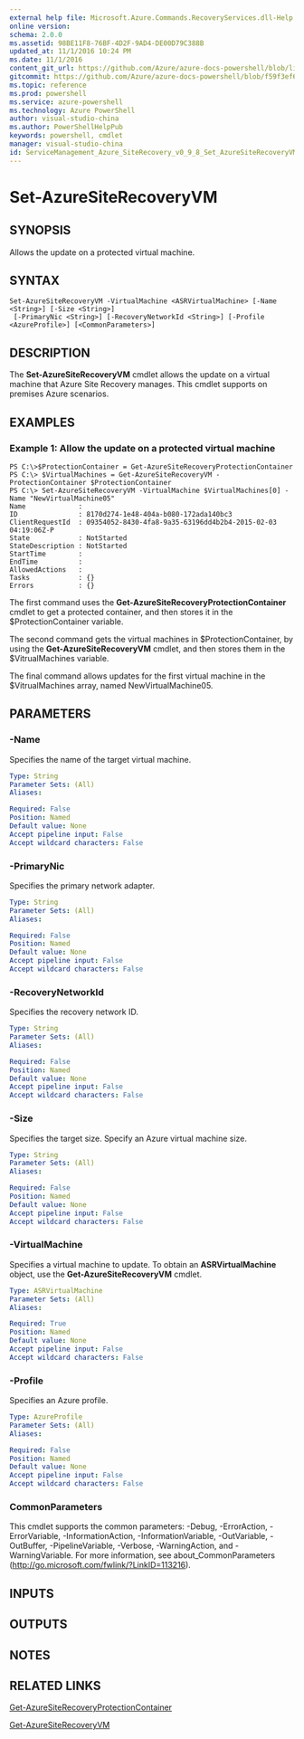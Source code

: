 ```yaml
---
external help file: Microsoft.Azure.Commands.RecoveryServices.dll-Help.xml
online version: 
schema: 2.0.0
ms.assetid: 98BE11F8-76BF-4D2F-9AD4-DE00D79C388B
updated_at: 11/1/2016 10:24 PM
ms.date: 11/1/2016
content_git_url: https://github.com/Azure/azure-docs-powershell/blob/live/azureps-cmdlets-docs/ServiceManagement/Azure.SiteRecovery/v0.9.8/Set-AzureSiteRecoveryVM.md
gitcommit: https://github.com/Azure/azure-docs-powershell/blob/f59f3ef60bc592383812213e69fd77ba950759ed/azureps-cmdlets-docs/ServiceManagement/Azure.SiteRecovery/v0.9.8/Set-AzureSiteRecoveryVM.md
ms.topic: reference
ms.prod: powershell
ms.service: azure-powershell
ms.technology: Azure PowerShell
author: visual-studio-china
ms.author: PowerShellHelpPub
keywords: powershell, cmdlet
manager: visual-studio-china
id: ServiceManagement_Azure_SiteRecovery_v0_9_8_Set_AzureSiteRecoveryVM_md
---
```


# Set-AzureSiteRecoveryVM

## SYNOPSIS
Allows the update on a protected virtual machine.

## SYNTAX

```
Set-AzureSiteRecoveryVM -VirtualMachine <ASRVirtualMachine> [-Name <String>] [-Size <String>]
 [-PrimaryNic <String>] [-RecoveryNetworkId <String>] [-Profile <AzureProfile>] [<CommonParameters>]
```

## DESCRIPTION
The **Set-AzureSiteRecoveryVM** cmdlet allows the update on a virtual machine that Azure Site Recovery manages.
This cmdlet supports on premises Azure scenarios.

## EXAMPLES

### Example 1: Allow the update on a protected virtual machine
```
PS C:\>$ProtectionContainer = Get-AzureSiteRecoveryProtectionContainer
PS C:\> $VirtualMachines = Get-AzureSiteRecoveryVM -ProtectionContainer $ProtectionContainer 
PS C:\> Set-AzureSiteRecoveryVM -VirtualMachine $VirtualMachines[0] -Name "NewVirtualMachine05"
Name             : 
ID               : 8170d274-1e48-404a-b080-172ada140bc3
ClientRequestId  : 09354052-8430-4fa8-9a35-63196dd4b2b4-2015-02-03 04:19:06Z-P
State            : NotStarted
StateDescription : NotStarted
StartTime        : 
EndTime          : 
AllowedActions   : 
Tasks            : {}
Errors           : {}
```

The first command uses the **Get-AzureSiteRecoveryProtectionContainer** cmdlet to get a protected container, and then stores it in the $ProtectionContainer variable.

The second command gets the virtual machines in $ProtectionContainer, by using the **Get-AzureSiteRecoveryVM** cmdlet, and then stores them in the $VitrualMachines variable.

The final command allows updates for the first virtual machine in the $VitrualMachines array, named NewVirtualMachine05.

## PARAMETERS

### -Name
Specifies the name of the target virtual machine.

```yaml
Type: String
Parameter Sets: (All)
Aliases: 

Required: False
Position: Named
Default value: None
Accept pipeline input: False
Accept wildcard characters: False
```

### -PrimaryNic
Specifies the primary network adapter.

```yaml
Type: String
Parameter Sets: (All)
Aliases: 

Required: False
Position: Named
Default value: None
Accept pipeline input: False
Accept wildcard characters: False
```

### -RecoveryNetworkId
Specifies the recovery network ID.

```yaml
Type: String
Parameter Sets: (All)
Aliases: 

Required: False
Position: Named
Default value: None
Accept pipeline input: False
Accept wildcard characters: False
```

### -Size
Specifies the target size.
Specify an Azure virtual machine size.

```yaml
Type: String
Parameter Sets: (All)
Aliases: 

Required: False
Position: Named
Default value: None
Accept pipeline input: False
Accept wildcard characters: False
```

### -VirtualMachine
Specifies a virtual machine to update.
To obtain an **ASRVirtualMachine** object, use the **Get-AzureSiteRecoveryVM** cmdlet.

```yaml
Type: ASRVirtualMachine
Parameter Sets: (All)
Aliases: 

Required: True
Position: Named
Default value: None
Accept pipeline input: False
Accept wildcard characters: False
```

### -Profile
Specifies an Azure profile.

```yaml
Type: AzureProfile
Parameter Sets: (All)
Aliases: 

Required: False
Position: Named
Default value: None
Accept pipeline input: False
Accept wildcard characters: False
```

### CommonParameters
This cmdlet supports the common parameters: -Debug, -ErrorAction, -ErrorVariable, -InformationAction, -InformationVariable, -OutVariable, -OutBuffer, -PipelineVariable, -Verbose, -WarningAction, and -WarningVariable. For more information, see about_CommonParameters (http://go.microsoft.com/fwlink/?LinkID=113216).

## INPUTS

## OUTPUTS

## NOTES

## RELATED LINKS

[Get-AzureSiteRecoveryProtectionContainer](xref:ServiceManagement/Azure.SiteRecovery/v0.9.8/Get-AzureSiteRecoveryProtectionContainer.md)

[Get-AzureSiteRecoveryVM](xref:ServiceManagement/Azure.SiteRecovery/v0.9.8/Get-AzureSiteRecoveryVM.md)



